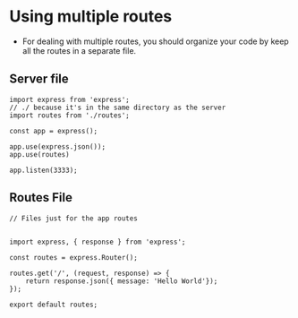 # Using multiple routes
* For dealing with multiple routes, you should organize your code by keep all the routes in a separate file.

## Server file
```
import express from 'express';
// ./ because it's in the same directory as the server
import routes from './routes';

const app = express();

app.use(express.json());
app.use(routes)

app.listen(3333);
```


## Routes File

```
// Files just for the app routes


import express, { response } from 'express';

const routes = express.Router();

routes.get('/', (request, response) => {
    return response.json({ message: 'Hello World'});
});

export default routes;

```